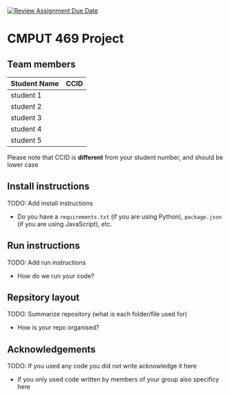 [![Review Assignment Due Date](https://classroom.github.com/assets/deadline-readme-button-24ddc0f5d75046c5622901739e7c5dd533143b0c8e959d652212380cedb1ea36.svg)](https://classroom.github.com/a/PDTsC5u6)
# CMPUT 469 Project

## Team members

|Student Name| CCID |
|------------|------|
|student 1   |      |
|student 2   |      |
|student 3   |      |
|student 4   |      |
|student 5   |      |

Please note that CCID is **different** from your student number, and should be lower case

## Install instructions
TODO: Add install instructions
- Do you have a `requirements.txt` (if you are using Python), `package.json` (if you are using JavaScript), etc.

## Run instructions
TODO: Add run instructions
- How do we run your code?

## Repsitory layout
TODO: Summarize repository (what is each folder/file used for)
- How is your repo organised?

## Acknowledgements
TODO: If you used any code you did not write acknowledge it here
- If you only used code written by members of your group also specificy here
